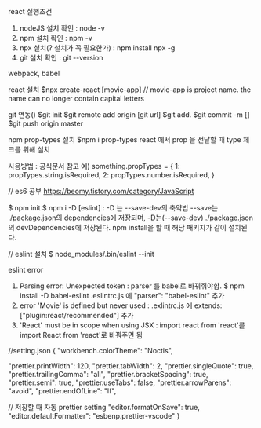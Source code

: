 react 실행조건

1. nodeJS 설치 확인
   : node -v
2. npm 설치 확인
   : npm -v
3. npx 설치(? 설치가 꼭 필요한가)
   : npm install npx -g
4. git 설치 확인
   : git --version

webpack, babel

react 설치
$npx create-react [movie-app]
// movie-app is project name. the name can no longer contain capital letters

git 연동()
$git init 
$git remote add origin [git url]
$git add.
$git commit -m []
$git push origin master

npm prop-types 설치
$npm i prop-types
react 에서 prop 을 전달할 때 type 체크를 위해 설치

사용방법 : 공식문서 참고
예)
something.propTypes = {
1: propTypes.string.isRequired,
2: propTypes.number.isRequired,
}

// es6 공부
https://beomy.tistory.com/category/JavaScript

$ npm init
$ npm i -D [eslint]
: -D 는 --save-dev의 축약법
--save는 ./package.json의 dependencies에 저장되며,
-D는(--save-dev) ./package.json의 devDependencies에 저장된다.
npm install을 할 때 해당 패키지가 같이 설치된다.

// eslint 설치
$ node_modules/.bin/eslint --init

eslint error

1. Parsing error: Unexpected token
   : parser 를 babel로 바꿔줘야함.
   $ npm install -D babel-eslint
   .eslintrc.js 에 "parser": "babel-eslint" 추가
2. error 'Movie' is defined but never used
   : .exlintrc.js 에 extends: ["plugin:react/recommended"] 추가
3. 'React' must be in scope when using JSX
   : import react from 'react'를 import React from 'react'로 바꿔주면 됨

//setting.json
{
"workbench.colorTheme": "Noctis",

"prettier.printWidth": 120,
"prettier.tabWidth": 2,
"prettier.singleQuote": true,
"prettier.trailingComma": "all",
"prettier.bracketSpacing": true,
"prettier.semi": true,
"prettier.useTabs": false,
"prettier.arrowParens": "avoid",
"prettier.endOfLine": "lf",

// 저장할 때 자동 prettier setting
"editor.formatOnSave": true,
"editor.defaultFormatter": "esbenp.prettier-vscode"
}
